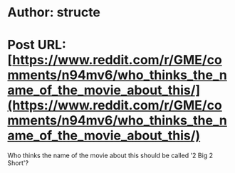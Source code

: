 # Author: structe
# Post URL: [https://www.reddit.com/r/GME/comments/n94mv6/who_thinks_the_name_of_the_movie_about_this/](https://www.reddit.com/r/GME/comments/n94mv6/who_thinks_the_name_of_the_movie_about_this/)


Who thinks the name of the movie about this should be called '2 Big 2 Short'?